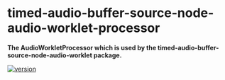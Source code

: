 # timed-audio-buffer-source-node-audio-worklet-processor

**The AudioWorkletProcessor which is used by the timed-audio-buffer-source-node-audio-worklet package.**

[![version](https://img.shields.io/npm/v/timed-audio-buffer-source-node-audio-worklet-processor.svg?style=flat-square)](https://www.npmjs.com/package/timed-audio-buffer-source-node-audio-worklet-processor)
